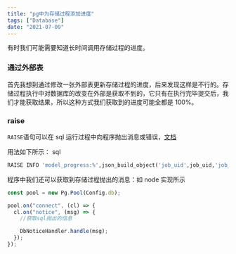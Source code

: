 ```yaml
---
title: "pg中为存储过程添加进度"
tags: ["Database"]
date: "2021-07-09"
---
```


有时我们可能需要知道长时间调用存储过程的进度。

### 通过外部表

首先我想到通过修改一张外部表更新存储过程的进度，后来发现这样是不行的。存储过程执行中对数据库的改变在外部是获取不到的，它只有在执行完毕提交后，我们才能获取结果，所以这种方式我们获取到的进度可能全都是 100%。

### raise

`RAISE`语句可以在 sql 运行过程中向程序抛出消息或错误，[文档](https://www.postgresql.org/docs/11/plpgsql-errors-and-messages.html)

用法如下所示：
sql

```sql
RAISE INFO 'model_progress:%',json_build_object('job_uid',job_uid,'job_progress',progress);
```

程序中我们还可以获取到存储过程抛出的消息：如 node 实现所示

```js
const pool = new Pg.Pool(Config.db);

pool.on("connect", (cl) => {
  cl.on("notice", (msg) => {
    //获取sql抛出的信息

    DbNoticeHandler.handle(msg);
  });
});
```

